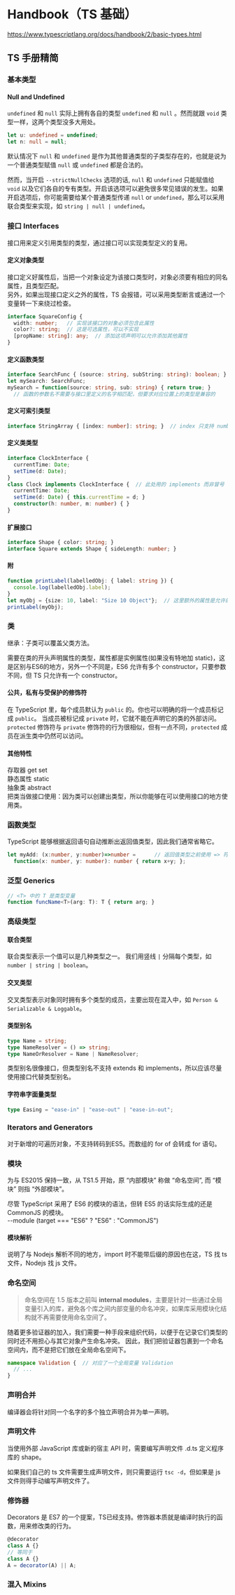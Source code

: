 # Handbook（TS 基础）

https://www.typescriptlang.org/docs/handbook/2/basic-types.html




## TS 手册精简

### 基本类型

#### Null and Undefined

`undefined` 和 `null` 实际上拥有各自的类型 `undefined` 和 `null` 。然而就跟 `void` 类型一样，这两个类型没多大用处。

```ts
let u: undefined = undefined;
let n: null = null;
```

默认情况下 `null` 和 `undefined` 是作为其他普通类型的子类型存在的，也就是说为一个普通类型赋值 `null` 或 `undefined` 都是合法的。

然而，当开启 `--strictNullChecks` 选项的话, `null` 和 `undefined` 只能赋值给 `void` 以及它们各自的专有类型。开启该选项可以避免很多常见错误的发生。如果开启选项后，你可能需要给某个普通类型传递 `null` or `undefined`，那么可以采用联合类型来实现，如 `string | null | undefined`。



### 接口 Interfaces

接口用来定义引用类型的类型，通过接口可以实现类型定义的复用。

#### 定义对象类型
接口定义好属性后，当把一个对象设定为该接口类型时，对象必须要有相应的同名属性，且类型匹配。   
另外，如果出现接口定义之外的属性，TS 会报错，可以采用类型断言或通过一个变量转一下来绕过检查。
```ts
interface SquareConfig {
  width: number;   // 实现该接口的对象必须包含此属性
  color?: string;  // 这是可选属性，可以不实现
  [propName: string]: any;  // 添加这项声明可以允许添加其他属性
}
```

#### 定义函数类型
```ts
interface SearchFunc { (source: string, subString: string): boolean; }
let mySearch: SearchFunc;
mySearch = function(source: string, sub: string) { return true; }
  // 函数的参数名不需要与接口里定义的名字相匹配，但要求对应位置上的类型是兼容的
```

#### 定义可索引类型
```ts
interface StringArray { [index: number]: string; }  // index 只支持 number 和 string，且 string 包含 number
```

#### 定义类类型
```ts
interface ClockInterface {
  currentTime: Date;
  setTime(d: Date);
}
class Clock implements ClockInterface {  // 此处用的 implements 而非冒号
  currentTime: Date;
  setTime(d: Date) { this.currentTime = d; }
  constructor(h: number, m: number) { }
}
```

#### 扩展接口
```ts
interface Shape { color: string; }
interface Square extends Shape { sideLength: number; }
```

#### 附

```ts
function printLabel(labelledObj: { label: string }) {
  console.log(labelledObj.label);
}
let myObj = {size: 10, label: "Size 10 Object"};  // 这里额外的属性是允许的
printLabel(myObj);
```

### 类

继承：子类可以覆盖父类方法。

需要在类的开头声明属性的类型，属性都是实例属性(如果没有特地加 static)，这是区别与ES6的地方，另外一个不同是，ES6 允许有多个 constructor，只要参数不同，但 TS 只允许有一个 constructor。

#### 公共，私有与受保护的修饰符

在 TypeScript 里，每个成员默认为 `public` 的。你也可以明确的将一个成员标记成 `public`。
当成员被标记成 `private` 时，它就不能在声明它的类的外部访问。
`protected` 修饰符与 `private` 修饰符的行为很相似，但有一点不同，`protected` 成员在派生类中仍然可以访问。

#### 其他特性

存取器 get set   
静态属性 static   
抽象类 abstract   
把类当做接口使用：因为类可以创建出类型，所以你能够在可以使用接口的地方使用类。

### 函数类型

TypeScript 能够根据返回语句自动推断出返回值类型，因此我们通常省略它。

```ts
let myAdd: (x:number, y:number)=>number =      // 返回值类型之前使用 => 符号
  function(x: number, y: number): number { return x+y; };
```

### 泛型 Generics

```ts
// <T> 中的 T 是类型变量
function funcName<T>(arg: T): T { return arg; }
```

### 高级类型

#### 联合类型
联合类型表示一个值可以是几种类型之一。 我们用竖线 `|` 分隔每个类型，如 `number | string | boolean`。

#### 交叉类型
交叉类型表示对象同时拥有多个类型的成员，主要出现在混入中，如 `Person & Serializable & Loggable`。

#### 类型别名
```ts
type Name = string;
type NameResolver = () => string;
type NameOrResolver = Name | NameResolver;
```

类型别名很像接口，但类型别名不支持 extends 和 implements，所以应该尽量使用接口代替类型别名。

#### 字符串字面量类型
```ts
type Easing = "ease-in" | "ease-out" | "ease-in-out";
```

### Iterators and Generators

对于新增的可遍历对象，不支持转码到ES5。而数组的 for of 会转成 for 语句。

### 模块

为与 ES2015 保持一致，从 TS1.5 开始，原 “内部模块” 称做 “命名空间”, 而 “模块” 则指 “外部模块”。

尽管 TypeScript 采用了 ES6 的模块的语法，但转 ES5 的话实际生成的还是 CommonJS 的模块。   
--module (target === "ES6" ? "ES6" : "CommonJS")

#### 模块解析
说明了与 Nodejs 解析不同的地方，import 时不能带后缀的原因也在这，TS 找 ts 文件，Nodejs 找 js 文件。

### 命名空间

> 命名空间在 1.5 版本之前叫 **internal modules**，主要是针对一些通过全局变量引入的库，避免各个库之间内部变量的命名冲突，如果库采用模块化结构就不再需要使用命名空间了。

随着更多验证器的加入，我们需要一种手段来组织代码，以便于在记录它们类型的同时还不用担心与其它对象产生命名冲突。 因此，我们把验证器包裹到一个命名空间内，而不是把它们放在全局命名空间下。

```ts
namespace Validation {  // 对应了一个全局变量 Validation
  // ...
}
```

### 声明合并

编译器会将针对同一个名字的多个独立声明合并为单一声明。

### 声明文件

当使用外部 JavaScript 库或新的宿主 API 时，需要编写声明文件 .d.ts 定义程序库的 shape。

如果我们自己的 ts 文件需要生成声明文件，则只需要运行 `tsc -d`，但如果是 js 文件则得手动编写声明文件了。

### 修饰器

Decorators 是 ES7 的一个提案，TS已经支持。修饰器本质就是编译时执行的函数，用来修改类的行为。

```ts
@decorator
class A {}
// 等同于
class A {}
A = decorator(A) || A;
```

### 混入 Mixins






